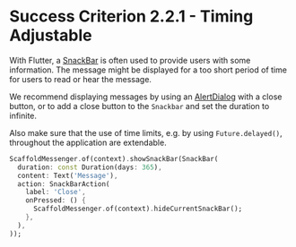 # Success Criterion 2.2.1 - Timing Adjustable

With Flutter, a [SnackBar](https://api.flutter.dev/flutter/material/SnackBar-class.html) is often used to provide users with some information. The message might be displayed for a too short period of time for users to read or hear the message. 

We recommend displaying messages by using an [AlertDialog](https://api.flutter.dev/flutter/material/AlertDialog-class.html) with a close button, or to add a close button to the `Snackbar` and set the duration to infinite.

Also make sure that the use of time limits, e.g. by using `Future.delayed()`, throughout the application are extendable. 

```dart
ScaffoldMessenger.of(context).showSnackBar(SnackBar(
  duration: const Duration(days: 365),
  content: Text('Message'),
  action: SnackBarAction(
    label: 'Close',
    onPressed: () {
      ScaffoldMessenger.of(context).hideCurrentSnackBar();
    },
  ),
));
```
